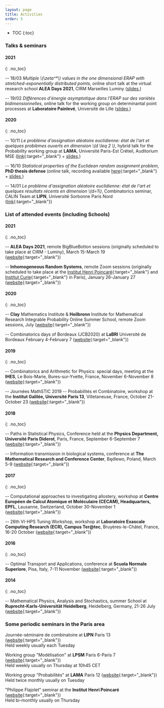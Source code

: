 ```yaml
---
layout: page
title: Activities
order: 5
---
```


- TOC
{:toc}


<!--## Events not to be missed
**5/2020** WIP ([link](https://jcb2020.labri.fr/){:target="_blank"})

**4/2020** WIP ([link](https://jcb2020.labri.fr/){:target="_blank"})
-->

### Talks & seminars

#### 2021
{: .no_toc}

-- 18/03 _Multiple \\(\zeta^*\\) values in the one dimensional ERAP with stretched-exponentially distributed points_, online short talk at the virtual research school **ALEA Days 2021**, CIRM Marseilles Luminy (<a href="{{  site.baseurl }}downloads/ALEA2021_MZSVs_ERAP_final.pdf" target="\_blank">slides <i class="fa fa-file-pdf-o" aria-hidden="true"></i></a>)


-- 19/02 _Différences d'énergie asymptotique dans l'ERAP sur des variétés bidimensionnelles_, online talk for the working group on determinantal point processes at **Laboratoire Painlevé**, Université de Lille (<a href="{{  site.baseurl }}downloads/erap22-Lille-finalv2.pdf" target="\_blank">slides <i class="fa fa-file-pdf-o" aria-hidden="true"></i></a>)



#### 2020
{: .no_toc}

-- 10/11 _Le problème d'assignation aléatoire euclidienne: état de l'art et quelques problèmes ouverts en dimension \\(d \leq 2 \\)_, hybrid talk for the Probability working group at **LAMA**, Université Paris-Est Créteil, Auditorium MSE ([link](https://lama.u-pem.fr/evenements/seminaire/groupe_de_travail_probabilites/le_probleme_dassignation_aleatoire_euclidienne){:target="_blank"} + <a href="{{  site.baseurl }}assets/slides_ERAP_fr_nov10.pdf" target="\_blank">slides <i class="fa fa-file-pdf-o" aria-hidden="true"></i></a>)

-- 16/10 _Statistical properties of the Euclidean random assignment problem_, **PhD thesis defense** (online talk, recording available [here](https://eu.bbcollab.com/recording/e2afdc2198204451bd3bf8c7de4f1ec7){:target="_blank"} + <a href="{{  site.baseurl }}assets/slides_ERAP_1610.pdf" target="\_blank">slides <i class="fa fa-file-pdf-o" aria-hidden="true"></i></a>)


-- 14/01 _Le problème d'assignation aléatoire euclidienne: état de l'art et quelques résultats récents en dimension \\(d=1\\)_, Combinatorics seminar, CALIN Team at **LIPN**, Université Sorbonne Paris Nord ([link](https://lipn.univ-paris13.fr/~banderier/Seminaires/){:target="_blank"})


### List of attended events (including Schools)


#### 2021
{: .no_toc}

-- **ALEA Days 2021**, remote BigBlueBotton sessions (originally scheduled to take place at CIRM - Luminy), March 15-March 19 ([website](http://gt-alea.math.cnrs.fr/alea2021/){:target="_blank"})


-- **Inhomogeneous Random Systems**, remote Zoom sessions (originally scheduled to take place at the [Institut Henri Poincaré](http://www.ihp.fr/){:target="_blank"} and [Institut Curie](https://curie.fr/){:target="_blank"} in Paris), January 26-January 27 ([website](http://irs.math.cnrs.fr/2021/){:target="_blank"})



#### 2020
{: .no_toc}


-- **Clay** Mathematics Institute & **Heilbronn** Institute for Mathematical Research Integrable Probability Online Summer School, remote Zoom sessions, July ([website](https://www.claymath.org/events/cmi-himr-integrable-probability-summer-school){:target="_blank"})

-- Combinatorics days of Bordeaux (JCB2020) at **LaBRI** Université de Bordeaux
February 4-February 7 ([website](https://jcb2020.labri.fr/){:target="_blank"})


#### 2019
{: .no_toc}

-- Combinatorics and Arithmetic for Physics: special days, meeting at the **IHES**, Le Bois-Marie, Bures-sur-Yvette, France, November 6-November 8
([website](https://indico.math.cnrs.fr/event/5243/overview){:target="_blank"})

-- Journées MathSTIC 2019 -- Probabilités et Combinatoire, workshop at the **Institut Galilée, Université Paris 13**, Villetaneuse, France, October 21-October 23
([website](https://mathstic.univ-paris13.fr/journees-mathSTIC-2019/index.html){:target="_blank"})


#### 2018
{: .no_toc}

-- Paths in Statistical Physics,
Conference held at the **Physics Department, Université Paris Diderot**, Paris, France, September 6-September 7 ([website](http://www.msc.univ-paris-diderot.fr/peliti2018){:target="_blank"})


-- Information transmission in biological systems,
conference at **The Mathematical Research and Conference Center**, Będlewo, Poland, March 5-9
([website](https://www.impan.pl/en/activities/banach-center/conferences/18-sstransmission){:target="_blank"})


#### 2017
{: .no_toc}

-- Computational approaches to investigating allostery, workshop at **Centre Européen de Calcul Atomique et Moléculaire (CECAM), Headquarters, EPFL**, Lausanne, Switzerland, October 30-November 1
([website](https://www.cecam.org/workshop-1414.html){:target="_blank"})

-- 26th VI-HPS Tuning Workshop, workshop at **Laboratoire Exascale Computing Research (ECR), Campus Ter@tec**, Bruyères-le-Châtel, France, 16-20 October  ([website](http://www.vi-hps.org/training/tws/tw26.html){:target="_blank"})


#### 2016
{: .no_toc}

-- Optimal Transport and Applications, conference at **Scuola Normale Superiore**, Pisa, Italy, 7-11 November ([website](http://webtheory.sns.it/optimal-transport/index.php){:target="_blank"})

#### 2014
{: .no_toc}

-- Mathematical Physics, Analysis and Stochastics, summer School at **Ruprecht-Karls-Universität Heidelberg**, Heidelberg, Germany, 21-26 July
([website](http://www.thphys.uni-heidelberg.de/~salmhofer/summerschool-2014/summer-school-2014.html){:target="_blank"})


### Some periodic seminars in the Paris area

Journée-séminaire de combinatoire at **LIPN** Paris 13 ([website](https://lipn.univ-paris13.fr/~banderier/Seminaires/){:target="_blank"}) <br/> Held weekly usually each Tuesday

Working group "Modélisation" at **LPSM** Paris 6-Paris 7 ([website](https://www.lpsm.paris/semoa/gdt){:target="_blank"})<br/> Held weekly usually on Thursday at 10h45 CET

Working group "Probabilités" at **LAMA** Paris 12 ([website](https://lama.u-pem.fr/evenements/seminaire/groupe_de_travail_probabilites){:target="_blank"}) <br/> Held twice monthly usually on Tuesday


"Philippe Flajolet" seminar at the **Institut Henri Poincaré** ([website](http://semflajolet.math.cnrs.fr/){:target="_blank"}) <br/> Held bi-monthly usually on Thursday
